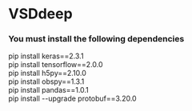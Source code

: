 # VSDdeep

### You must install the following dependencies

pip install keras==2.3.1 <br>
pip install tensorflow==2.0.0 <br>
pip install h5py==2.10.0 <br>
pip install obspy==1.3.1 <br>
pip install pandas==1.0.1 <br>
pip install --upgrade protobuf==3.20.0 <br>
